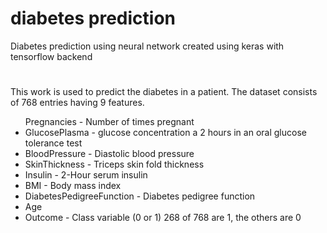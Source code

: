 # diabetes prediction
Diabetes prediction using neural network created using keras with tensorflow backend

#
This work is used to predict the diabetes in a patient. The dataset consists of 768 entries having 9 features.

<ul>
  <lo>Pregnancies - Number of times pregnant</li>
    <li>GlucosePlasma - glucose concentration a 2 hours in an oral glucose tolerance test</li>
    <li>BloodPressure - Diastolic blood pressure</li>
    <li>SkinThickness - Triceps skin fold thickness</li>
  <li>Insulin - 2-Hour serum insulin</li>
  <li>BMI - Body mass index</li>
  <li>DiabetesPedigreeFunction - Diabetes pedigree function</li>
  <li>Age</li>
  <li>Outcome - Class variable (0 or 1) 268 of 768 are 1, the others are 0</li>
</ul>


